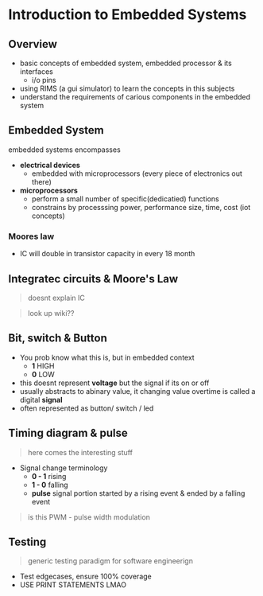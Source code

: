 # Introduction to Embedded Systems

## Overview

- basic concepts of embedded system, embedded processor & its interfaces
  - i/o pins
- using RIMS (a gui simulator) to learn the concepts in this subjects
- understand the requirements of carious components in the embedded system

## Embedded System

embedded systems encompasses
- **electrical devices**
  - embedded with microprocessors (every piece of electronics out there)
- **microprocessors**
  - perform a small number of specific(dedicatied) functions
  - constrains by processsing power, performance size, time, cost (iot concepts)

### Moores law

- IC will double in transistor capacity in every 18 month

## Integratec circuits & Moore's Law

> doesnt explain IC

> look up wiki??

## Bit, switch & Button

- You prob know what this is, but in embedded context
  - **1** HIGH
  - **0** LOW
- this doesnt represent **voltage** but the signal if its on or off
- usually abstracts to abinary value, it changing value overtime is called a digital **signal** 
- often represented as button/ switch / led

## Timing diagram & pulse

> here comes the interesting stuff

- Signal change terminology
  - **0 - 1** rising
  - **1 - 0** falling
  - **pulse** signal portion started by a rising event & ended by a falling event

> is this PWM - pulse width modulation

## Testing

> generic testing paradigm for software engineerign

- Test edgecases, ensure 100% coverage
- USE PRINT STATEMENTS LMAO